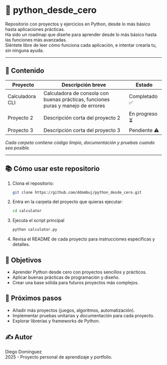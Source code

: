 # 🐍 python_desde_cero

Repositorio con proyectos y ejercicios en Python, desde lo más básico hasta aplicaciones prácticas.  
Ha sido un roadmap que diseñe para aprender desde lo más básico hasta las funciones más avanzadas.   
Siéntete libre de leer cómo funciona cada aplicación, e intentar crearla tu, sin ninguna ayuda.

---

## 🚀 Contenido

| Proyecto          | Descripción breve                                                | Estado          |
|-------------------|-----------------------------------------------------------------|-----------------|
| Calculadora CLI   | Calculadora de consola con buenas prácticas, funciones puras y manejo de errores | Completado ✅   |
| Proyecto 2        | Descripción corta del proyecto 2                                | En progreso ⏳  |
| Proyecto 3        | Descripción corta del proyecto 3                                | Pendiente ⚠️   |

*Cada carpeta contiene código limpio, documentación y pruebas cuando sea posible.*

---

## 📚 Cómo usar este repositorio

1. Clona el repositorio:  
   ```bash
   git clone https://github.com/ddombuj/python_desde_cero.git
2. Entra en la carpeta del proyecto que quieras ejecutar:
   ```bash
   cd calculator
3. Ejecuta el script principal
   ```bash
   python calculator.py
4. Revisa el README de cada proyecto para instrucciones específicas y detalles.

## 🎯 Objetivos

- Aprender Python desde cero con proyectos sencillos y prácticos.
- Aplicar buenas prácticas de programación y diseño.
- Crear una base sólida para futuros proyectos más complejos.

## 📖 Próximos pasos

- Añadir más proyectos (juegos, algoritmos, automatización).
- Implementar pruebas unitarias y documentación para cada proyecto.
- Explorar librerías y frameworks de Python.

## ✍️ Autor
Diego Domínguez  
2025 - Proyecto personal de aprendizaje y portfolio.  

